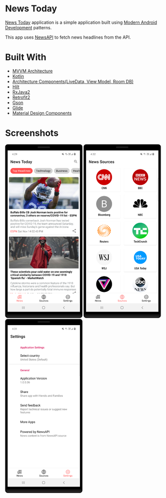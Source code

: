# News Today
[News Today](https://play.google.com/store/apps/details?id=com.techchai.newstoday) application is a simple application built using [Modern Android Development](https://developer.android.com/modern-android-development) patterns.

This app uses [NewsAPI](https://newsapi.org/) to fetch news headlines from the API.

# Built With
  - [MVVM Architecture](https://en.wikipedia.org/wiki/Model%E2%80%93view%E2%80%93viewmodel)
  - [Kotlin](https://kotlinlang.org/)
  - [Architecture Components(LiveData, View Model, Room DB)](https://developer.android.com/topic/libraries/architecture)
  - [Hilt](https://developer.android.com/training/dependency-injection/hilt-android)
  - [RxJava2](https://github.com/ReactiveX/RxJava)
  - [Retrofit2](https://square.github.io/retrofit/)
  - [Gson](https://github.com/google/gson)
  - [Glide](https://github.com/bumptech/glide)
  - [Material Design Components](https://material.io/components)

# Screenshots
<img src="screenshots/headlines.png" width="250">  <img src="screenshots/sources.png" width="250">  <img src="screenshots/settings.png" width="250">
